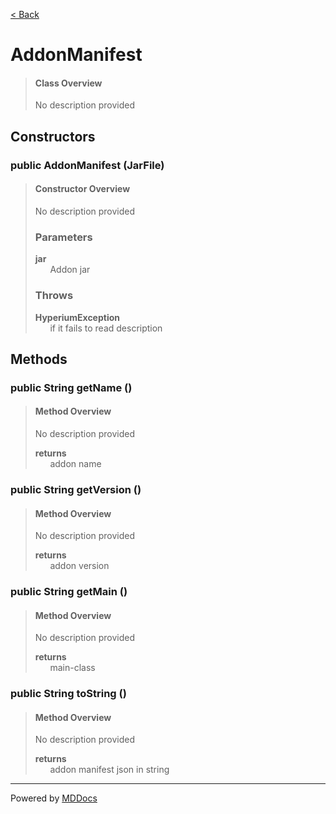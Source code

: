 [< Back](README.md)
# AddonManifest #
>#### Class Overview ####
>No description provided
## Constructors ##
### public AddonManifest (JarFile) ###
>#### Constructor Overview ####
>No description provided
>
>### Parameters ###
>**jar**<br />
>&nbsp;&nbsp;&nbsp;&nbsp;&nbsp;&nbsp;Addon jar
>
>### Throws ###
>**HyperiumException**<br />
>&nbsp;&nbsp;&nbsp;&nbsp;&nbsp;&nbsp;if it fails to read description
>
## Methods ##
### public String getName () ###
>#### Method Overview ####
>No description provided
>
>**returns**<br />
>&nbsp;&nbsp;&nbsp;&nbsp;&nbsp;&nbsp;addon name
>
### public String getVersion () ###
>#### Method Overview ####
>No description provided
>
>**returns**<br />
>&nbsp;&nbsp;&nbsp;&nbsp;&nbsp;&nbsp;addon version
>
### public String getMain () ###
>#### Method Overview ####
>No description provided
>
>**returns**<br />
>&nbsp;&nbsp;&nbsp;&nbsp;&nbsp;&nbsp;main-class
>
### public String toString () ###
>#### Method Overview ####
>No description provided
>
>**returns**<br />
>&nbsp;&nbsp;&nbsp;&nbsp;&nbsp;&nbsp;addon manifest json in string
>

---
Powered by [MDDocs](https://github.com/VRCube/MDDocs)